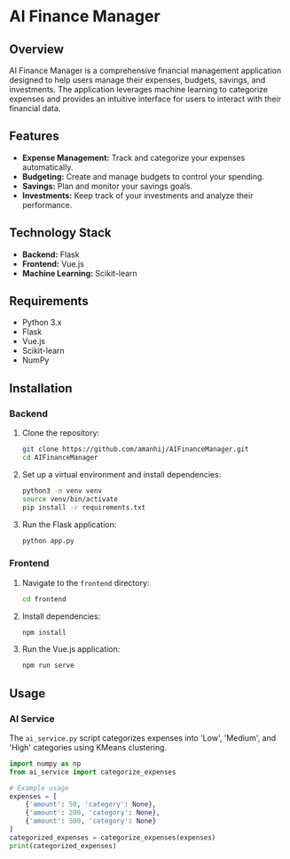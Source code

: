 # AI Finance Manager

## Overview
AI Finance Manager is a comprehensive financial management application designed to help users manage their expenses, budgets, savings, and investments. The application leverages machine learning to categorize expenses and provides an intuitive interface for users to interact with their financial data.

## Features
- **Expense Management:** Track and categorize your expenses automatically.
- **Budgeting:** Create and manage budgets to control your spending.
- **Savings:** Plan and monitor your savings goals.
- **Investments:** Keep track of your investments and analyze their performance.

## Technology Stack
- **Backend:** Flask
- **Frontend:** Vue.js
- **Machine Learning:** Scikit-learn

## Requirements
- Python 3.x
- Flask
- Vue.js
- Scikit-learn
- NumPy

## Installation

### Backend
1. Clone the repository:
    ```bash
    git clone https://github.com/amanhij/AIFinanceManager.git
    cd AIFinanceManager
    ```

2. Set up a virtual environment and install dependencies:
    ```bash
    python3 -m venv venv
    source venv/bin/activate
    pip install -r requirements.txt
    ```

3. Run the Flask application:
    ```bash
    python app.py
    ```

### Frontend
1. Navigate to the `frontend` directory:
    ```bash
    cd frontend
    ```

2. Install dependencies:
    ```bash
    npm install
    ```

3. Run the Vue.js application:
    ```bash
    npm run serve
    ```

## Usage
### AI Service
The `ai_service.py` script categorizes expenses into 'Low', 'Medium', and 'High' categories using KMeans clustering.
```python
import numpy as np
from ai_service import categorize_expenses

# Example usage
expenses = [
    {'amount': 50, 'category': None},
    {'amount': 200, 'category': None},
    {'amount': 500, 'category': None}
]
categorized_expenses = categorize_expenses(expenses)
print(categorized_expenses)
